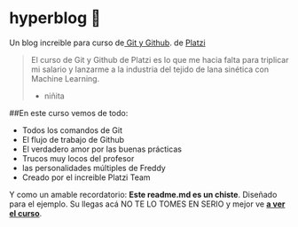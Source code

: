 # hyperblog 💚
Un blog increible para curso de[ Git y Github](https://platzi.como/cursos/git-github/ "curso de Git y Github"). de [Platzi](https://platzi.com/ "Platzi")
> El curso de Git y Github de Platzi es lo que me hacia falta para triplicar mi salario y lanzarme a la industria del tejido de lana sinética con Machine Learning.
> - niñita

##En este curso vemos de todo:
* Todos los comandos de Git
* El flujo de trabajo de Github
* El verdadero amor por las buenas prácticas
* Trucos muy locos del profesor
* las personalidades múltiples de Freddy
* Creado por el increible Platzi Team

Y como un amable recordatorio: **Este readme.md es un chiste**. Diseñado para el ejemplo. Su llegas acá NO TE LO TOMES EN SERIO y mejor ve [**a ver el curso**](https://platzi.como/cursos/git-github/ "a ver el curso").
